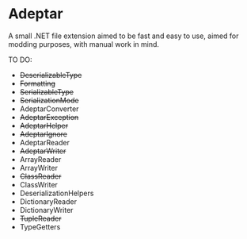 # Adeptar
A small .NET file extension aimed to be fast and easy to use, aimed for modding purposes, with manual work in mind.

TO DO:

- ~~DeserializableType~~
- ~~Formatting~~
- ~~SerializableType~~
- ~~SerializationMode~~
- AdeptarConverter
- ~~AdeptarException~~
- ~~AdeptarHelper~~
- ~~AdeptarIgnore~~
- AdeptarReader
- ~~AdeptarWriter~~
- ArrayReader
- ArrayWriter
- ~~ClassReader~~
- ClassWriter
- DeserializationHelpers
- DictionaryReader
- DictionaryWriter
- ~~TupleReader~~
- TypeGetters












